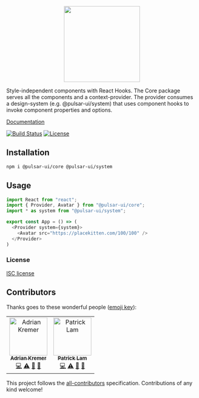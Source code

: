 <p align="center">
  <img width="200" src="https://raw.githubusercontent.com/adriankremer/pulsar-ui/master/assets/logo.png" />
</p>

Style-independent components with React Hooks. The Core package serves all the components and a context-provider. The provider consumes a design-system (e.g. @pulsar-ui/system) that uses component hooks to invoke component properties and options.

[Documentation](https://pulsar-ui.netlify.com/)

[![Build Status][travis-image]][travis-url] [![License][license-image]][license-url]  

## Installation
```sh
npm i @pulsar-ui/core @pulsar-ui/system
```

## Usage

```js
import React from "react";
import { Provider, Avatar } from "@pulsar-ui/core";
import * as system from "@pulsar-ui/system";

export const App = () => (
  <Provider system={system}>
    <Avatar src="https://placekitten.com/100/100" />
  </Provider>
)
```



### License

[ISC license](http://opensource.org/licenses/ISC)

[travis-image]: https://travis-ci.org/adriankremer/pulsar-ui.svg?branch=master
[travis-url]: https://travis-ci.org/adriankremer/pulsar-ui
[license-image]: https://img.shields.io/badge/license-MIT-green.svg
[license-url]: http://opensource.org/licenses/MIT


## Contributors

Thanks goes to these wonderful people ([emoji key](https://allcontributors.org/docs/en/emoji-key)):

<!-- ALL-CONTRIBUTORS-LIST:START - Do not remove or modify this section -->
<!-- prettier-ignore -->
<table><tr><td align="center"><a href="https://github.com/adriankremer"><img src="https://avatars2.githubusercontent.com/u/7591767?v=4" width="100px;" alt="Adrian Kremer"/><br /><sub><b>Adrian Kremer</b></sub></a><br /><a href="https://github.com/adriankremer/pulsar-ui/commits?author=adriankremer" title="Code">💻</a> <a href="https://github.com/adriankremer/pulsar-ui/commits?author=adriankremer" title="Tests">⚠️</a> <a href="#ideas-adriankremer" title="Ideas, Planning, & Feedback">🤔</a> <a href="#review-adriankremer" title="Reviewed Pull Requests">👀</a></td><td align="center"><a href="https://github.com/zidizei"><img src="https://avatars2.githubusercontent.com/u/470408?v=4" width="100px;" alt="Patrick Lam"/><br /><sub><b>Patrick Lam</b></sub></a><br /><a href="https://github.com/adriankremer/pulsar-ui/commits?author=zidizei" title="Code">💻</a> <a href="https://github.com/adriankremer/pulsar-ui/commits?author=zidizei" title="Tests">⚠️</a> <a href="#ideas-zidizei" title="Ideas, Planning, & Feedback">🤔</a> <a href="#review-zidizei" title="Reviewed Pull Requests">👀</a></td></tr></table>

<!-- ALL-CONTRIBUTORS-LIST:END -->

This project follows the [all-contributors](https://github.com/all-contributors/all-contributors) specification. Contributions of any kind welcome!
